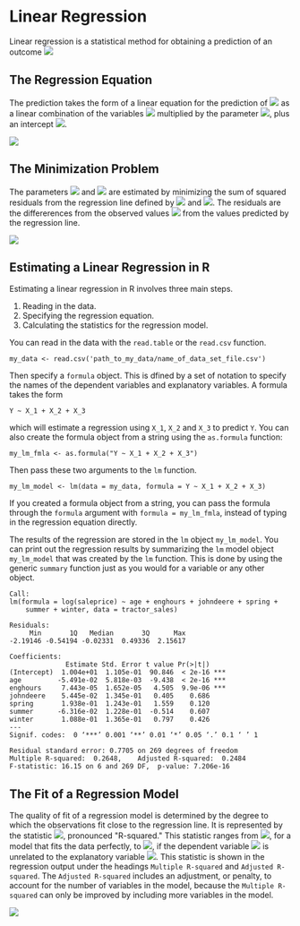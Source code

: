 # Linear Regression 

Linear regression is a statistical method for obtaining a prediction of an outcome 
<img src="https://latex.codecogs.com/png.latex?%5Cbg_white%20Y_i"/> 

## The Regression Equation


The prediction takes the form of a linear equation for the prediction of 
<img src="https://latex.codecogs.com/png.latex?%5Cbg_white%20Y_i"/> 
as a linear combination of the variables
<img src="https://latex.codecogs.com/png.latex?%5Cbg_white%20X_i"/>
multiplied by the parameter
<img src="https://latex.codecogs.com/png.latex?%5Cbg_white%20\beta_1"/>, 
plus an intercept
<img src="https://latex.codecogs.com/png.latex?%5Cbg_white%20\beta_0"/>.

<img src="Images/Regression_Equation.png"/>


## The Minimization Problem

The parameters 
<img src="https://latex.codecogs.com/png.latex?%5Cbg_white%20\beta_1"/> 
and
<img src="https://latex.codecogs.com/png.latex?%5Cbg_white%20\beta_0"/>
are estimated by minimizing the sum of squared residuals from the regression line defined by
<img src="https://latex.codecogs.com/png.latex?%5Cbg_white%20\beta_1"/> 
and
<img src="https://latex.codecogs.com/png.latex?%5Cbg_white%20\beta_0"/>.
The residuals are the differerences from the observed values 
<img src="https://latex.codecogs.com/png.latex?%5Cbg_white%20Y_i"/> 
from the values predicted by the regression line. 


<img src="Images/Regression_Minimization.png"/>


## Estimating a Linear Regression in R

Estimating a linear regression in R involves three main steps.
1. Reading in the data.
1. Specifying the regression equation.
1. Calculating the statistics for the regression model.

You can read in the data with the ```read.table``` or the ```read.csv``` function. 

```
my_data <- read.csv('path_to_my_data/name_of_data_set_file.csv')
```

Then specify a ```formula``` object. 
This is dfined by a set of notation to specify the names of the dependent variables and explanatory variables. 
A formula takes the form 
```
Y ~ X_1 + X_2 + X_3
```
which will estimate a regression using ```X_1```, ```X_2``` and ```X_3```
to predict ```Y```. 
You can also create the formula object from a string using the ```as.formula``` function:
```
my_lm_fmla <- as.formula("Y ~ X_1 + X_2 + X_3")
```


Then pass these two arguments to the ```lm``` function. 
```
my_lm_model <- lm(data = my_data, formula = Y ~ X_1 + X_2 + X_3)
```

If you created a formula object from a string, you can pass the formula through the ```formula``` argument with ```formula = my_lm_fmla```,
instead of typing in the regression equation directly.

The results of the regression are stored in the ```lm``` object ```my_lm_model```. 
You can print out the regression results by summarizing the ```lm``` model object ```my_lm_model``` that was created by the ```lm``` function.
This is done by using the generic ```summary``` function just as you would for a variable or any other object. 


```
Call:
lm(formula = log(saleprice) ~ age + enghours + johndeere + spring + 
    summer + winter, data = tractor_sales)

Residuals:
     Min       1Q   Median       3Q      Max 
-2.19146 -0.54194 -0.02331  0.49336  2.15617 

Coefficients:
              Estimate Std. Error t value Pr(>|t|)    
(Intercept)  1.004e+01  1.105e-01  90.846  < 2e-16 ***
age         -5.491e-02  5.818e-03  -9.438  < 2e-16 ***
enghours     7.443e-05  1.652e-05   4.505  9.9e-06 ***
johndeere    5.445e-02  1.345e-01   0.405    0.686    
spring       1.938e-01  1.243e-01   1.559    0.120    
summer      -6.316e-02  1.228e-01  -0.514    0.607    
winter       1.088e-01  1.365e-01   0.797    0.426    
---
Signif. codes:  0 ‘***’ 0.001 ‘**’ 0.01 ‘*’ 0.05 ‘.’ 0.1 ‘ ’ 1

Residual standard error: 0.7705 on 269 degrees of freedom
Multiple R-squared:  0.2648,	Adjusted R-squared:  0.2484 
F-statistic: 16.15 on 6 and 269 DF,  p-value: 7.206e-16

```



## The Fit of a Regression Model

The quality of fit of a regression model is determined by the degree to which the observations fit close to the regression line. 
It is represented by the statistic 
<img src="https://latex.codecogs.com/png.latex?%5Cbg_white%20R^2"/>, 
pronounced "R-squared."
This statistic ranges from 
<img src="https://latex.codecogs.com/png.latex?%5Cbg_white%20R^2=1"/>, 
for a model that fits the data perfectly,
to 
<img src="https://latex.codecogs.com/png.latex?%5Cbg_white%20R^2=0"/>, 
if the dependent variable 
<img src="https://latex.codecogs.com/png.latex?%5Cbg_white%20Y_i"/>
is unrelated to the explanatory variable
<img src="https://latex.codecogs.com/png.latex?%5Cbg_white%20X_i"/>.
This statistic is shown in the regression output under the headings
```Multiple R-squared``` and ```Adjusted R-squared```.
The ```Adjusted R-squared``` includes an adjustment, or penalty, to account for the number of variables in the model, because
the ```Multiple R-squared``` can only be improved by including more variables in the model. 

<img src="Images/Linear_regression.png"/>


